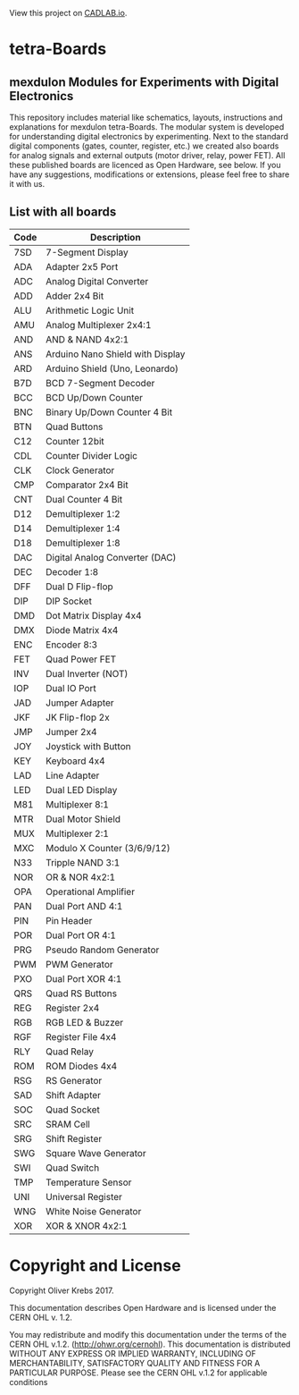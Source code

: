 View this project on [CADLAB.io](https://cadlab.io/node/872). 

# tetra-Boards
## mexdulon Modules for Experiments with Digital Electronics

This repository includes material like schematics, layouts, instructions and explanations for mexdulon tetra-Boards. 
The modular system is developed for understanding digital electronics by experimenting. Next to the standard digital components (gates, counter, register, etc.) we created also boards for analog signals and external outputs (motor driver, relay, power FET). All these published boards are licenced as Open Hardware, see below.
If you have any suggestions, modifications or extensions, please feel free to share it with us.

## List with all boards

|Code|Description                       |
|----|----------------------------------|
|7SD |7-Segment Display                 |
|ADA |Adapter 2x5 Port                  |
|ADC |Analog Digital Converter          |
|ADD |Adder 2x4 Bit                     |
|ALU |Arithmetic Logic Unit             |
|AMU |Analog Multiplexer 2x4:1          |
|AND |AND & NAND 4x2:1                  |
|ANS |Arduino Nano Shield with Display  |
|ARD |Arduino Shield (Uno, Leonardo)    |
|B7D |BCD 7-Segment Decoder             |
|BCC |BCD Up/Down Counter               |
|BNC |Binary Up/Down Counter 4 Bit      |
|BTN |Quad Buttons                      |
|C12 |Counter 12bit                     |
|CDL |Counter Divider Logic             |
|CLK |Clock Generator                   |
|CMP |Comparator 2x4 Bit                |
|CNT |Dual Counter 4 Bit                |
|D12 |Demultiplexer 1:2                 |
|D14 |Demultiplexer 1:4                 |
|D18 |Demultiplexer 1:8                 |
|DAC |Digital Analog Converter (DAC)    |
|DEC |Decoder 1:8                       |
|DFF |Dual D Flip-flop                  |
|DIP |DIP Socket                        |
|DMD |Dot Matrix Display 4x4            |
|DMX |Diode Matrix 4x4                  |
|ENC |Encoder 8:3                       | 
|FET |Quad Power FET                    |   
|INV |Dual Inverter (NOT)               |     
|IOP |Dual IO Port                      | 
|JAD |Jumper Adapter                    |   
|JKF |JK Flip-flop 2x                   |    
|JMP |Jumper 2x4                        |
|JOY |Joystick with Button              |
|KEY |Keyboard 4x4                      | 
|LAD |Line Adapter                      | 
|LED |Dual LED Display                  |
|M81 |Multiplexer 8:1                   |
|MTR |Dual Motor Shield                 |
|MUX |Multiplexer 2:1                   |
|MXC |Modulo X Counter (3/6/9/12)       | 
|N33 |Tripple NAND 3:1                  |
|NOR |OR & NOR 4x2:1                    |
|OPA |Operational Amplifier             |
|PAN |Dual Port AND 4:1                 |
|PIN |Pin Header                        |
|POR |Dual Port OR 4:1                  |
|PRG |Pseudo Random Generator           |
|PWM |PWM Generator                     |
|PXO |Dual Port XOR 4:1                 |
|QRS |Quad RS Buttons                   |
|REG |Register 2x4                      |
|RGB |RGB LED & Buzzer                  |
|RGF |Register File 4x4                 |
|RLY |Quad Relay                        |
|ROM |ROM Diodes 4x4                    |
|RSG |RS Generator                      |
|SAD |Shift Adapter                     |
|SOC |Quad Socket                       |
|SRC |SRAM Cell                         |
|SRG |Shift Register                    |
|SWG |Square Wave Generator             |
|SWI |Quad Switch                       |
|TMP |Temperature Sensor                |
|UNI |Universal Register                |
|WNG |White Noise Generator             |
|XOR |XOR & XNOR 4x2:1                  |

# Copyright and License
Copyright Oliver Krebs 2017.

This documentation describes Open Hardware and is licensed under the CERN OHL v. 1.2. 

You may redistribute and modify this documentation under the terms of the CERN OHL v.1.2. (http://ohwr.org/cernohl). This documentation is distributed WITHOUT ANY EXPRESS OR IMPLIED WARRANTY, INCLUDING OF MERCHANTABILITY, SATISFACTORY QUALITY AND FITNESS FOR A PARTICULAR PURPOSE. Please see the CERN OHL v.1.2 for applicable conditions
